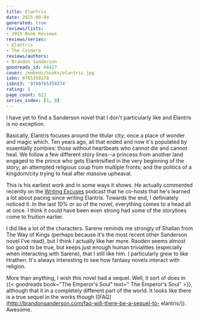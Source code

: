 ```yaml
---
title: Elantris
date: 2015-09-04
generated: true
reviews/lists:
- 2015 Book Reviews
reviews/series:
- Elantris
- The Cosmere
reviews/authors:
- Brandon Sanderson
goodreads_id: 68427
cover: /embeds/books/elantris.jpg
isbn: 0765350378
isbn13: '9780765350374'
rating: 5
page_count: 622
series_index: [1, 0]
---
```

I have yet to find a Sanderson novel that I don't particularly like and Elantris is no exception.  

Basically, Elantris focuses around the titular city; once a place of wonder and magic which. Ten years ago, all that ended and now it's populated by essentially zombies: those without heartbeats who cannot die and cannot heal. We follow a few different story lines--a princess from another land engaged to the prince who gets Elantrisified in the very beginning of the story; an attempted religious coup from multiple fronts; and the politics of a kingdom/city trying to heal after massive upheaval.  

<!--more-->

This is his earliest work and in some ways it shows. He actually commented recently on the [Writing Excuses](http://www.writingexcuses.com/) podcast that he co-hosts that he's learned a lot about pacing since writing Elantris. Towards the end, I definiately noticed it. In the last 10% or so of the novel, everything comes to a head all at once. I think it could have been even strong had some of the storylines come to fruition earlier.  

I did like a lot of the characters. Sarene reminds me strongly of Shallan from The Way of Kings (perhaps because it's the most recent other Sanderson novel I've read), but I think I actually like her more. Raoden seems almost too good to be true, but keeps just enough human trivialities (especially when interacting with Sarene), that I still like him. I particularly grew to like Hrathen. It's always interesting to see how fantasy novels interact with religion.  

More than anything, I wish this novel had a sequel. Well, it sort of does in {{< goodreads book="The Emperor's Soul" text=" The Emperor's Soul" >}}, although that it in a completely different part of the world. It looks like there is a true sequel in the works though ([FAQ](http://brandonsanderson.com/faq-will-there-be-a-sequel-to- elantris/)). Awesome.